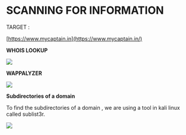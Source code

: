 # **SCANNING FOR INFORMATION**

TARGET :

[https://www.mycaptain.in](https://www.mycaptain.in/)

**WHOIS LOOKUP**

![](https://github.com/wolff02/Scanning-information/blob/main/whois%20lookup.png)

**WAPPALYZER**

![](https://github.com/wolff02/Scanning-information/blob/main/Wappalyzer.png)

**Subdirectories of a domain**

To find the subdirectories of a domain , we are using a tool in kali linux called sublist3r.

![](https://github.com/wolff02/Scanning-information/blob/main/Sublist3r.png)
